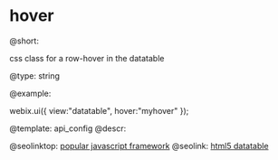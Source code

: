 hover
=============

@short:

css class for a row-hover in the datatable

@type:  string

@example:

<style type="text/css">
	.myhover{
		background: #F0DCB6;
	}
</style>
        
webix.ui({
	view:"datatable",
    hover:"myhover"
});


@template:	api_config
@descr:




@seolinktop: [popular javascript framework](https://webix.com)
@seolink: [html5 datatable](https://webix.com/widget/datatable/)